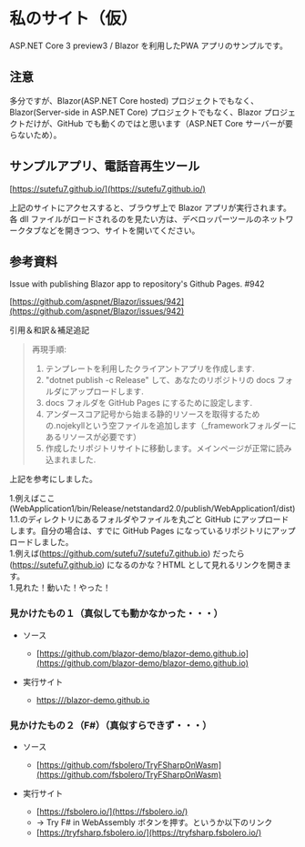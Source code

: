 ﻿
# 私のサイト（仮）

ASP.NET Core 3 preview3 / Blazor を利用したPWA アプリのサンプルです。

## 注意

多分ですが、Blazor(ASP.NET Core hosted) プロジェクトでもなく、Blazor(Server-side in ASP.NET Core) プロジェクトでもなく、Blazor プロジェクトだけが、GitHub でも動くのではと思います（ASP.NET Core サーバーが要らないため）。

## サンプルアプリ、電話音再生ツール

[https://sutefu7.github.io/](https://sutefu7.github.io/)

上記のサイトにアクセスすると、ブラウザ上で Blazor アプリが実行されます。各 dll ファイルがロードされるのを見たい方は、デベロッパーツールのネットワークタブなどを開きつつ、サイトを開いてください。

## 参考資料

Issue with publishing Blazor app to repository's Github Pages. #942

[https://github.com/aspnet/Blazor/issues/942](https://github.com/aspnet/Blazor/issues/942)

引用＆和訳＆補足追記

> 再現手順:
> 
> 1. テンプレートを利用したクライアントアプリを作成します.  
> 2. "dotnet publish -c Release" して、あなたのリポジトリの docs フォルダにアップロードします.  
> 3. docs フォルダを GitHub Pages にするために設定します.  
> 4. アンダースコア記号から始まる静的リソースを取得するための.nojekyllという空ファイルを追加します（_frameworkフォルダーにあるリソースが必要です）  
> 5. 作成したリポジトリサイトに移動します。メインページが正常に読み込まれました.  

上記を参考にしました。

1.例えばここ (WebApplication1/bin/Release/netstandard2.0/publish/WebApplication1/dist)  
1.1.のディレクトリにあるフォルダやファイルを丸ごと GitHub にアップロードします。自分の場合は、すでに GitHub Pages になっているリポジトリにアップロードしました。  
1.例えば(https://github.com/sutefu7/sutefu7.github.io) だったら (https://sutefu7.github.io) になるのかな？HTML として見れるリンクを開きます。  
1.見れた！動いた！やった！  


### 見かけたもの１（真似しても動かなかった・・・）

- ソース
   - [https://github.com/blazor-demo/blazor-demo.github.io](https://github.com/blazor-demo/blazor-demo.github.io)

- 実行サイト
   - [https:///blazor-demo.github.io](https:///blazor-demo.github.io)

### 見かけたもの２（F#）（真似すらできず・・・）

- ソース
   - [https://github.com/fsbolero/TryFSharpOnWasm](https://github.com/fsbolero/TryFSharpOnWasm)

- 実行サイト
   - [https://fsbolero.io/](https://fsbolero.io/)
   - → Try F# in WebAssembly ボタンを押す。というか以下のリンク
   - [https://tryfsharp.fsbolero.io/](https://tryfsharp.fsbolero.io/)

